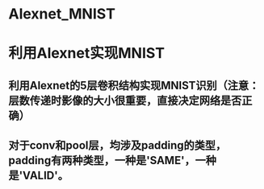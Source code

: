 # Alexnet_MNIST
利用Alexnet实现MNIST
===================

利用Alexnet的5层卷积结构实现MNIST识别（注意：层数传递时影像的大小很重要，直接决定网络是否正确）
----------------------------------------------------------------------------------

对于conv和pool层，均涉及padding的类型，padding有两种类型，一种是'SAME'，一种是'VALID'。
-------------------------------------------------------------------------------


